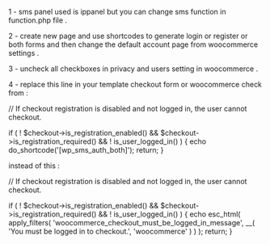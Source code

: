 1 - sms panel used is ippanel but you can change sms function in function.php file .

2 - create new page and use shortcodes to generate login or register or both forms and then change the default account page from woocommerce settings .

3 - uncheck all checkboxes in privacy and users setting in woocommerce .

4 - replace this line in your template checkout form or woocommerce check from :

// If checkout registration is disabled and not logged in, the user cannot checkout.

if ( ! $checkout->is_registration_enabled() && $checkout->is_registration_required() && ! is_user_logged_in() ) {
	echo do_shortcode('[wp_sms_auth_both]');
	return;
}

instead of this :

// If checkout registration is disabled and not logged in, the user cannot checkout.

if ( ! $checkout->is_registration_enabled() && $checkout->is_registration_required() && ! is_user_logged_in() ) {
	echo esc_html( apply_filters( 'woocommerce_checkout_must_be_logged_in_message', __( 'You must be logged in to checkout.', 'woocommerce' ) ) );
	return;
}

